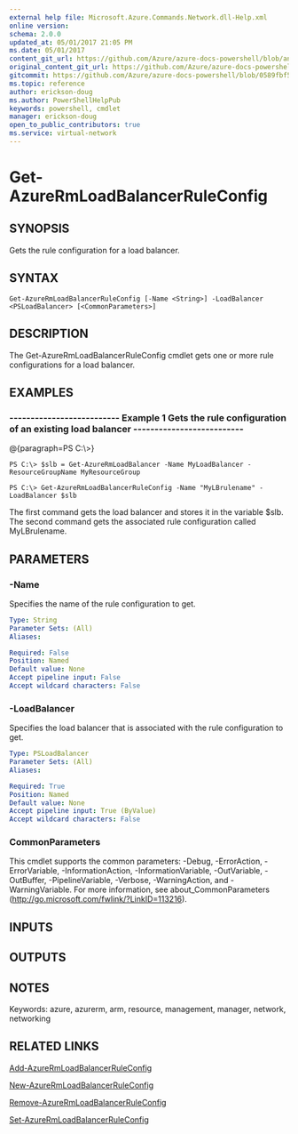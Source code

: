 ```yaml
---
external help file: Microsoft.Azure.Commands.Network.dll-Help.xml
online version:
schema: 2.0.0
updated_at: 05/01/2017 21:05 PM
ms.date: 05/01/2017
content_git_url: https://github.com/Azure/azure-docs-powershell/blob/anne052617/azureps-cmdlets-docs/ResourceManager/AzureRM.Network/v2.2.0/Get-AzureRmLoadBalancerRuleConfig.md
original_content_git_url: https://github.com/Azure/azure-docs-powershell/blob/anne052617/azureps-cmdlets-docs/ResourceManager/AzureRM.Network/v2.2.0/Get-AzureRmLoadBalancerRuleConfig.md
gitcommit: https://github.com/Azure/azure-docs-powershell/blob/0589fbf53d27e39e0cf445261d29c64fb0859d62
ms.topic: reference
author: erickson-doug
ms.author: PowerShellHelpPub
keywords: powershell, cmdlet
manager: erickson-doug
open_to_public_contributors: true
ms.service: virtual-network
---
```


# Get-AzureRmLoadBalancerRuleConfig

## SYNOPSIS
Gets the rule configuration for a load balancer.

## SYNTAX

```
Get-AzureRmLoadBalancerRuleConfig [-Name <String>] -LoadBalancer <PSLoadBalancer> [<CommonParameters>]
```

## DESCRIPTION
The Get-AzureRmLoadBalancerRuleConfig cmdlet gets one or more rule configurations for a load balancer.

## EXAMPLES

### --------------------------  Example 1 Gets the rule configuration of an existing load balancer  --------------------------
@{paragraph=PS C:\\\>}





```
PS C:\> $slb = Get-AzureRmLoadBalancer -Name MyLoadBalancer -ResourceGroupName MyResourceGroup

PS C:\> Get-AzureRmLoadBalancerRuleConfig -Name "MyLBrulename" -LoadBalancer $slb
```

The first command gets the load balancer and stores it in the variable $slb.
The second command gets the associated rule configuration called MyLBrulename.

## PARAMETERS

### -Name
Specifies the name of the rule configuration to get.

```yaml
Type: String
Parameter Sets: (All)
Aliases: 

Required: False
Position: Named
Default value: None
Accept pipeline input: False
Accept wildcard characters: False
```

### -LoadBalancer
Specifies the load balancer that is associated with the rule configuration to get.

```yaml
Type: PSLoadBalancer
Parameter Sets: (All)
Aliases: 

Required: True
Position: Named
Default value: None
Accept pipeline input: True (ByValue)
Accept wildcard characters: False
```

### CommonParameters
This cmdlet supports the common parameters: -Debug, -ErrorAction, -ErrorVariable, -InformationAction, -InformationVariable, -OutVariable, -OutBuffer, -PipelineVariable, -Verbose, -WarningAction, and -WarningVariable. For more information, see about_CommonParameters (http://go.microsoft.com/fwlink/?LinkID=113216).

## INPUTS

## OUTPUTS

## NOTES
Keywords: azure, azurerm, arm, resource, management, manager, network, networking

## RELATED LINKS

[Add-AzureRmLoadBalancerRuleConfig]()

[New-AzureRmLoadBalancerRuleConfig]()

[Remove-AzureRmLoadBalancerRuleConfig]()

[Set-AzureRmLoadBalancerRuleConfig]()

